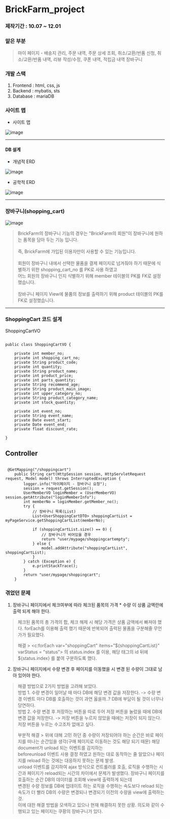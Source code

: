 # BrickFarm_project 

### 제작기간 : 10.07 ~ 12.01 
### 맡은 부분 
  > 마이 페이지 - 배송지 관리, 주문 내역, 주문 상세 조회, 취소/교환/반품 신청, 취소/교환/반품 내역, 리뷰 작성/수정, 쿠폰 내역, 적립금 내역
  > 장바구니
### 개발 스택 
1. Frontend : html, css, js
2. Backend : mybatis, sts
3. Database : mariaDB

### 사이트 맵 
  - 사이트 맵

![image](https://github.com/parksangjin94/BrickFarm/assets/89382405/19ef346c-7ea1-4970-900e-a3ecb7afaf5d)

---
#### DB 설계 
   - 개념적 ERD
     
 ![image](https://github.com/parksangjin94/BrickFarm/assets/89382405/0dd21414-74a8-441f-9b4c-7593250a0e89)


   - 공학적 ERD
     
 ![image](https://github.com/parksangjin94/BrickFarm/assets/89382405/0b41a920-7057-426e-a240-b59da79e3202)




---

### 장바구니(shopping_cart)

![image](https://github.com/parksangjin94/BrickFarm/assets/89382405/c9a6e23f-5553-4ca6-86e8-d0c154fba0f7)

> BrickFarm의 장바구니 기능의 경우는 "BrickFarm의 회원"이 장바구니에 원하는 품목을 담아 두는 기능 입니다.<br><br>
> 즉, BrickFarm에 가입된 이용자만이 사용할 수 있는 기능입니다.<br><br>
> 회원이 장바구니 내에서 선택한 물품을 결제 페이지로 넘겨줘야 하기 때문에 식별하기 위한 shopping_cart_no 를 PK로 사용 하였고<br>
> 어느 회원의 장바구니 인지 식별하기 위해 member 테이블의 PK를 FK로 설정했습니다.<br><br>
> 장바구니 페이지 View에 물품의 정보를 출력하기 위해 product 테이블의 PK를 FK로 설정했습니다. 

---
### ShoppingCart 코드 설계

  ShoppingCartVO

```

public class ShoppingCartVO {

	private int member_no; 
	private int shopping_cart_no;
	private String product_code;
	private int quantity;
	private String product_name;
	private int product_price;
	private	int parts_quantity;
	private String recommend_age;
	private String product_main_image;
	private int upper_category_no;
	private String product_category_name;
	private int stock_quantity;

	private int event_no;
	private String event_name;
	private Date event_start; 
	private Date event_end; 
	private float discount_rate;

}

```
Controller
---
```

 @GetMapping("/shoppingcart")
	public String cart(HttpSession session, HttpServletRequest request, Model model) throws InterruptedException {
		logger.info("마이페이지 - 장바구니 요청");
		session = request.getSession();
		UserMemberVO loginMember = (UserMemberVO) session.getAttribute("loginMemberInfo");
		int memberNo = loginMember.getMember_no();
		try {
			// 장바구니 목록(List)
			List<UserShoppingCartDTO> shoppingCartList = myPageService.getShoppingCartList(memberNo);
			
			if (shoppingCartList.size() == 0) {
				// 장바구니가 비어있을 경우
				return "user/mypage/shoppingcartempty";
			} else {
				model.addAttribute("shoppingCartList", shoppingCartList);
			}
		} catch (Exception e) {
			e.printStackTrace();
		}
		return "user/mypage/shoppingcart";
	}

```
### 겪었던 문제
1) 장바구니 페이지에서 체크여부에 따라 체크된 품목의 가격 * 수량 이 상품 금액란에 출력 되게 해야 한다.
> 체크된 품목의 총 가격의 합, 체크 해제 시 해당 가격은 상품 금액에서 빠져야 했다. forEach를 이용해 출력 했기 때문에 반복되어 출력된 물품을 구분해줄 무언가가 필요했다. <br>
>
> 해결 > <c:forEach var="shoppingCart" items="${shoppingCartList}" varStatus = "status"> 의 status.index 를 이용, 해당 태그의 id 뒤에${status.index} 를 붙여 구분하도록 했다. 

2) 장바구니 페이지에서 수량 변경 후 페이지를 이동했을 시 변경 된 수량이 그대로 남아 있어야 한다.
> 해결 방법으로 2가지 방법을 고려해 보았다.<br>
> 방법 1. 수량 변경이 일어날 때 마다 DB에 해당 변경 값을 저장한다. -> 수량 변경 이벤트 마다 DB를 호출하는 것이 과연 옳을까..? DB에 부담이 될 것이 너무나 당연하다.<br>
> 방법 2. 수량 변경 후 저장하는 버튼을 따로 두어 저장 버튼을 눌렀을 때에 DB에 변경 값을 저장한다. -> 저장 버튼을 누르지 않았을 때에는 저장이 되지 않는다. 저장 버튼을 누르는 수고조차 없애고 싶다.<br>
> 
> 부분적 해결 > 위에 대해 고민 하던 중 수량이 저장되어야 하는 순간은 바로 페이지를 떠나는 순간임을 생각(구매 페이지로 이동하는 것도 해당 되기 때문) 해당 document가 unload 되는 이벤트를 감지하는 <br>
> beforeunload 이벤트 사용 결정 하였고 원하는 대로 동작하는 줄 알았으나 페이지를 reload 하는 것에는 대응하지 못하는 문제 발생. <br>
> unload 이벤트를 감지하여 ajax 방식으로 컨트롤러를 호출, 로직을 수행하는 시간과 페이지가 reload되는 시간의 차이에서 문제가 발생했다. 장바구니 페이지를 호출하는 순간 DB의 데이터를 조회해 view에 출력하게 되는데<br>
> 변경된 수량 정보를 DB에 업데이트 하는 로직을 수행하는 속도보다 reload 되는 속도가 더 빨라 DB의 수량은 변경되나 변경되기 이전의 수량을 view에 출력하는 것. <br>
> 이에 대한 해결 방법을 모색하고 있으나 현재 해결하지 못한 상황. 의도와 같이 수행되고 있는 페이지는 쿠팡의 장바구니가 있다.
